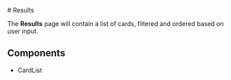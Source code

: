 # Results

The **Results** page will contain a list of cards, filtered and ordered based on user input.

## Components

- CardList
